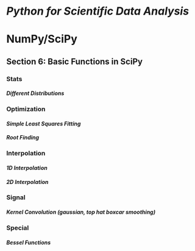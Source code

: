# _Python for Scientific Data Analysis_

# NumPy/SciPy

## Section 6: Basic Functions in SciPy

### Stats

#### _Different Distributions_ 

### Optimization

#### _Simple Least Squares Fitting_ 
#### _Root Finding_

### Interpolation
#### _1D Interpolation_
#### _2D Interpolation_

### Signal

#### _Kernel Convolution (gaussian, top hat boxcar smoothing)_ 

### Special

#### _Bessel Functions_ 



